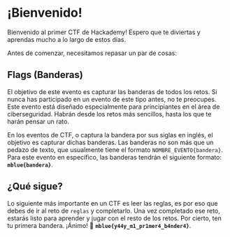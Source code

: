 # ¡Bienvenido!

Bienvenido al primer CTF de Hackademy! Espero que te diviertas y aprendas mucho a lo largo de estos días.

Antes de comenzar, necesitamos repasar un par de cosas:

## Flags (Banderas)

El objetivo de este evento es capturar las banderas de todos los retos. Si nunca has participado en un evento de este tipo antes, no te preocupes. Este evento está diseñado especialmente para principiantes en el área de ciberseguridad. Habrán desde los retos más sencillos, hasta los que te harán pensar un rato.

En los eventos de CTF, o captura la bandera por sus siglas en inglés, el objetivo es capturar dichas banderas. Las banderas no son más que un pedazo de texto, que usualmente tiene el formato `NOMBRE_EVENTO{bandera}`. Para este evento en específico, las banderas tendrán el siguiente formato: **`mblue{bandera}`**.

## ¿Qué sigue?

Lo siguiente más importante en un CTF es leer las reglas, es por eso que debes de ir al reto de `reglas` y completarlo.
Una vez completado ese reto, estarás listo para aprender y jugar con el resto de los retos.
Por cierto, ten tu primera bandera. ¡Ánimo! 🚀 **`mblue{y44y_m1_pr1mer4_b4nder4}`**.
